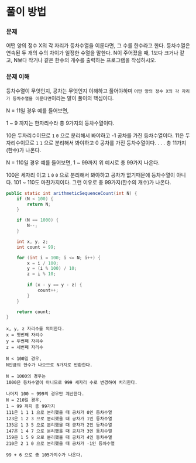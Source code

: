 # 풀이 방법

### 문제
어떤 양의 정수 X의 각 자리가 등차수열을 이룬다면, 그 수를 한수라고 한다. 등차수열은 연속된 두 개의 수의 차이가 일정한 수열을 말한다. N이 주어졌을 때, 1보다 크거나 같고, N보다 작거나 같은 한수의 개수를 출력하는 프로그램을 작성하시오.

### 문제 이해
등차수열이 무엇인지, 공차는 무엇인지 이해하고 풀어야하며 `어떤 양의 정수 X의 각 자리가 등차수열을 이룬다면`이라는 말이 풀이의 핵심이다.

N = 11일 경우 예를 들어보면,

1 ~ 9 까지는 한자리수라 총 9가지의 등차수열이다.

10은 두자리수이므로 `1` `0` 으로 분리해서 봐야하고 -1 공차를 가진 등차수열이다.
11은 두자리수이므로 `1` `1` 으로 분리해서 봐야하고 0 공차를 가진 등차수열이다.
.
.
.
총 11가지(한수)가 나온다.

N = 110일 경우 예를 들어보면,
1 ~ 99까지 위 예시로 총 99가지 나온다.

100은 세자리 이고 `1` `0` `0` 으로 분리해서 봐야하고 공차가 없기때문에 등차수열이 아니다.
101 ~ 110도 마찬가지이다.
그런 이유로 총 99가지(한수의 개수)가 나온다.



```java
public static int arithmeticSequenceCount(int N) {
    if (N < 100) {
        return N;
    }

    if (N == 1000) {
        N--;
    }

    int x, y, z;
    int count = 99;

    for (int i = 100; i <= N; i++) {
        x = i / 100;
        y = (i % 100) / 10;
        z = i % 10;
    
        if (x - y == y - z) {
            count++;
        }
    }

    return count;
}
```

```
x, y, z 자리수를 의미한다.
x = 첫번째 자리수
y = 두번째 자리수
z = 세번째 자리수

N < 100일 경우,
N만큼의 한수가 나오므로 N가지로 반환한다.

N = 1000의 경우는 
1000은 등차수열이 아니므로 999 세자리 수로 변경하여 처리한다.

나머지 100 ~ 999의 경우만 계산한다.
N = 210일 경우,
1 ~ 99 까지 총 99가지
111은 1 1 1 으로 분리했을 때 공차가 0인 등차수열
123은 1 2 3 으로 분리했을 때 공차가 1인 등차수열 
135은 1 3 5 으로 분리했을 때 공차가 2인 등차수열
147은 1 4 7 으로 분리했을 때 공차가 3인 등차수열
159은 1 5 9 으로 분리했을 때 공차가 4인 등차수열
210은 2 1 0 으로 분리했을 때 공차가 -1인 등차수열

99 + 6 으로 총 105가지수가 나온다.
```


 
